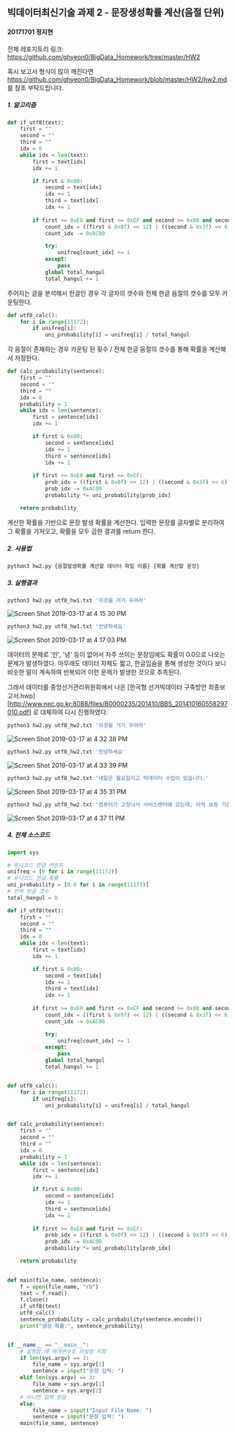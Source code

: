 ## 빅데이터최신기술 과제 2 - 문장생성확률 계산(음절 단위)

#### 20171701 정지현

전체 레포지토리 링크: https://github.com/ghyeon0/BigData_Homework/tree/master/HW2

혹시 보고서 형식이 많이 깨진다면 https://github.com/ghyeon0/BigData_Homework/blob/master/HW2/hw2.md 를 참조 부탁드립니다.



##### 1. 알고리즘

```python
def if_utf8(text):
    first = ""
    second = ""
    third = ""
    idx = 0
    while idx < len(text):
        first = text[idx]
        idx += 1

        if first & 0x80:
            second = text[idx]
            idx += 1
            third = text[idx]
            idx += 1
        
        if first >= 0xE0 and first <= 0xEF and second >= 0x80 and second <= 0xBF and third >= 0x80 and third <= 0xBF:
            count_idx = ((first & 0x0f) << 12) | ((second & 0x3f) << 6) | (third & 0x3f)
            count_idx -= 0xAC00

            try:
                unifreq[count_idx] += 1
            except:
                pass
            global total_hangul
            total_hangul += 1

```

주어지는 글을 분석해서 한글인 경우 각 글자의 갯수와 전체 한글 음절의 갯수를 모두 카운팅한다.



```python
def utf8_calc():
    for i in range(11172):
        if unifreq[i]:
            uni_probability[i] = unifreq[i] / total_hangul
```

각 음절이 존재하는 경우 카운팅 된 횟수 / 전체 한글 음절의 갯수를 통해 확률을 계산해서 저장한다.



```python
def calc_probability(sentence):
    first = ""
    second = ""
    third = ""
    idx = 0
    probability = 1
    while idx < len(sentence):
        first = sentence[idx]
        idx += 1

        if first & 0x80:
            second = sentence[idx]
            idx += 1
            third = sentence[idx]
            idx += 1
        
        if first >= 0xE0 and first <= 0xEF:
            prob_idx = ((first & 0x0f) << 12) | ((second & 0x3f) << 6) | (third & 0x3f)
            prob_idx -= 0xAC00
            probability *= uni_probability[prob_idx]

    return probability
```

계산한 확률을 기반으로 문장 발생 확률을 계산한다. 입력한 문장를 글자별로 분리하여 그 확률을 가져오고, 확률을 모두 곱한 결과를 return 한다.



##### 2. 사용법

```python
python3 hw2.py {음절발생확률 계산할 데이터 파일 이름} {확률 계산할 문장}
```



##### 3. 실행결과

```bash
python3 hw2.py utf8_hw1.txt '이것을 거기 두어라'
```

![Screen Shot 2019-03-17 at 4 15 30 PM](https://user-images.githubusercontent.com/13490996/54486754-fbb6c480-48cf-11e9-9513-fd2fe6371a6e.png)

```bash
python3 hw2.py utf8_hw1.txt '안녕하세요'
```

![Screen Shot 2019-03-17 at 4 17 03 PM](https://user-images.githubusercontent.com/13490996/54486763-21dc6480-48d0-11e9-9b0e-b3b45ca89d77.png)

데이터의 문제로 '안', '녕' 등이 없어서 자주 쓰이는 문장임에도 확률이 0.0으로 나오는 문제가 발생하였다. 아무래도 데이터 자체도 짧고, 한글입숨을 통해 생성한 것이다 보니 비슷한 말이 계속하여 반복되어 이런 문제가 발생한 것으로 추측된다.

그래서 데이터를 중앙선거관리위원회에서 나온 [한국형 선거빅데이터 구축방안 최종보고서.hwp][http://www.nec.go.kr:8088/files/B0000235/201410/BBS_201410160558297010.pdf] 로 대체하여 다시 진행하였다.

```bash
python3 hw2.py utf8_hw2.txt '이것을 거기 두어라'
```

![Screen Shot 2019-03-17 at 4 32 38 PM](https://user-images.githubusercontent.com/13490996/54486917-5cdf9780-48d2-11e9-9946-404a27f7b774.png)

```bash
python3 hw2.py utf8_hw2.txt '안녕하세요'
```

![Screen Shot 2019-03-17 at 4 33 39 PM](https://user-images.githubusercontent.com/13490996/54486920-7254c180-48d2-11e9-82ff-7a328d4e884a.png)

```bash
python3 hw2.py utf8_hw2.txt '내일은 월요일이고 빅데이터 수업이 있습니다.'
```

![Screen Shot 2019-03-17 at 4 35 31 PM](https://user-images.githubusercontent.com/13490996/54486936-b5169980-48d2-11e9-9ea9-54962d4a3978.png)

```bash
python3 hw2.py utf8_hw2.txt '컴퓨터가 고장나서 서비스센터에 갔는데, 아직 보증 기간이 지나지 않아서 돈을 내지 않고 수리를 받을 수 있었습니다.'
```

![Screen Shot 2019-03-17 at 4 37 11 PM](https://user-images.githubusercontent.com/13490996/54486963-fad36200-48d2-11e9-9acd-d069b2294bfb.png)



##### 4. 전체 소스코드

```python
import sys

# 유니코드 한글 카운트
unifreq = [0 for i in range(11172)]
# 유니코드 한글 확률
uni_probability = [0.0 for i in range(11172)]
# 전체 한글 갯수
total_hangul = 0

def if_utf8(text):
    first = ""
    second = ""
    third = ""
    idx = 0
    while idx < len(text):
        first = text[idx]
        idx += 1

        if first & 0x80:
            second = text[idx]
            idx += 1
            third = text[idx]
            idx += 1
        
        if first >= 0xE0 and first <= 0xEF and second >= 0x80 and second <= 0xBF and third >= 0x80 and third <= 0xBF:
            count_idx = ((first & 0x0f) << 12) | ((second & 0x3f) << 6) | (third & 0x3f)
            count_idx -= 0xAC00

            try:
                unifreq[count_idx] += 1
            except:
                pass
            global total_hangul
            total_hangul += 1


def utf8_calc():
    for i in range(11172):
        if unifreq[i]:
            uni_probability[i] = unifreq[i] / total_hangul


def calc_probability(sentence):
    first = ""
    second = ""
    third = ""
    idx = 0
    probability = 1
    while idx < len(sentence):
        first = sentence[idx]
        idx += 1

        if first & 0x80:
            second = sentence[idx]
            idx += 1
            third = sentence[idx]
            idx += 1
        
        if first >= 0xE0 and first <= 0xEF:
            prob_idx = ((first & 0x0f) << 12) | ((second & 0x3f) << 6) | (third & 0x3f)
            prob_idx -= 0xAC00
            probability *= uni_probability[prob_idx]

    return probability
    

def main(file_name, sentence):
    f = open(file_name, "rb")
    text = f.read()
    f.close()
    if_utf8(text)
    utf8_calc()
    sentence_probability = calc_probability(sentence.encode())
    print("생성 확률:", sentence_probability)


if __name__ == "__main__":
    # 실행할 때 매개변수로 파일명 지정
    if len(sys.argv) == 2:
        file_name = sys.argv[1]
        sentence = input("문장 입력: ")
    elif len(sys.argv) == 3:
        file_name = sys.argv[1]
        sentence = sys.argv[2]
    # 아니면 입력 받음
    else:
        file_name = input("Input File Name: ")
        sentence = input("문장 입력: ")
    main(file_name, sentence)
```

